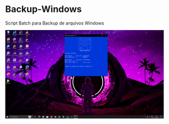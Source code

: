 # Backup-Windows
Script Batch para Backup de arquivos Windows

![Descrição da imagem](https://github.com/Rodrigo-libc/Backup-Windows/blob/main/artASCII/Captura%20de%20tela%202024-05-02%20123040.png?raw=true)


